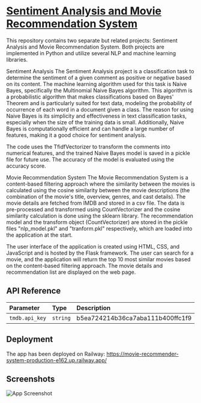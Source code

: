 
# [Sentiment Analysis and Movie Recommendation System](https://movie-recommender-system-production-e162.up.railway.app/)


This repository contains two separate but related projects: Sentiment Analysis and Movie Recommendation System. Both projects are implemented in Python and utilize several NLP and machine learning libraries.

Sentiment Analysis
The Sentiment Analysis project is a classification task to determine the sentiment of a given comment as positive or negative based on its content. The machine learning algorithm used for this task is Naive Bayes, specifically the Multinomial Naive Bayes algorithm. This algorithm is a probabilistic algorithm that makes classifications based on Bayes' Theorem and is particularly suited for text data, modeling the probability of occurrence of each word in a document given a class. The reason for using Naive Bayes is its simplicity and effectiveness in text classification tasks, especially when the size of the training data is small. Additionally, Naive Bayes is computationally efficient and can handle a large number of features, making it a good choice for sentiment analysis.

The code uses the TfidfVectorizer to transform the comments into numerical features, and the trained Naive Bayes model is saved in a pickle file for future use. The accuracy of the model is evaluated using the accuracy score.

Movie Recommendation System
The Movie Recommendation System is a content-based filtering approach where the similarity between the movies is calculated using the cosine similarity between the movie descriptions (the combination of the movie's title, overview, genres, and cast details). The movie details are fetched from IMDB and stored in a csv file. The data is pre-processed and transformed using CountVectorizer and the cosine similarity calculation is done using the sklearn library. The recommendation model and the transform object (CountVectorizer) are stored in the pickle files "nlp_model.pkl" and "tranform.pkl" respectively, which are loaded into the application at the start.

The user interface of the application is created using HTML, CSS, and JavaScript and is hosted by the Flask framework. The user can search for a movie, and the application will return the top 10 most similar movies based on the content-based filtering approach. The movie details and recommendation list are displayed on the web page.





## API Reference

| Parameter | Type     | Description                |
| :-------- | :------- | :------------------------- |
| `tmdb.api_key` | `string` | b5ea724214b36ca7aba111b400ffc1f9 |




## Deployment

The app has been deployed on Railway: https://movie-recommender-system-production-e162.up.railway.app/


## Screenshots

![App Screenshot](https://user-images.githubusercontent.com/13918412/218334281-9959323e-7358-4512-911d-245a9096d6c2.jpeg)

